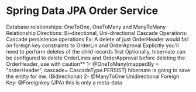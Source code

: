 # Spring Data JPA Order Service

Database relationships: OneToOne, OneToMany and ManyToMany
Relationship Directions: Bi-directional, Uni-directional
Cascade Operations: Cascade persistence operations
    Ex: A delete of just OrderHeader would fail on foreign key constraints to OrderLin and OrderAproval
    Explicitly you'll need to perform deletes of the child records first
    Optionally, hibernate can be configured to delete OrderLines and OrderApproval before deleting the OrderHeader, use with caution**
    1- @OneToMany(mappedBy = "orderHeader", cascade= CascadeType.PERSIST) hibernate is going to save the entity for me. (Bidirectional)
    2- @ManyToOne Unidirectional
Foreign Key: @Foreignkey (JPA) this is only a meta-data
